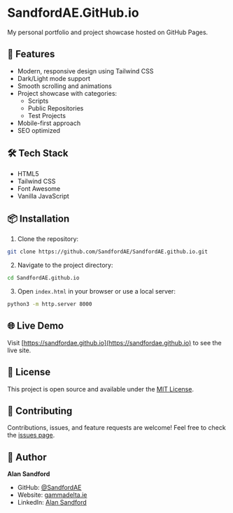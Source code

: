 # SandfordAE.GitHub.io

My personal portfolio and project showcase hosted on GitHub Pages.

## 🚀 Features

- Modern, responsive design using Tailwind CSS
- Dark/Light mode support
- Smooth scrolling and animations
- Project showcase with categories:
  - Scripts
  - Public Repositories
  - Test Projects
- Mobile-first approach
- SEO optimized

## 🛠️ Tech Stack

- HTML5
- Tailwind CSS
- Font Awesome
- Vanilla JavaScript

## 📦 Installation

1. Clone the repository:
```bash
git clone https://github.com/SandfordAE/SandfordAE.github.io.git
```

2. Navigate to the project directory:
```bash
cd SandfordAE.github.io
```

3. Open `index.html` in your browser or use a local server:
```bash
python3 -m http.server 8000
```

## 🌐 Live Demo

Visit [https://sandfordae.github.io](https://sandfordae.github.io) to see the live site.

## 📝 License

This project is open source and available under the [MIT License](LICENSE).

## 🤝 Contributing

Contributions, issues, and feature requests are welcome! Feel free to check the [issues page](https://github.com/SandfordAE/SandfordAE.github.io/issues).

## 👤 Author

**Alan Sandford**

- GitHub: [@SandfordAE](https://github.com/SandfordAE)
- Website: [gammadelta.ie](https://gammadelta.ie)
- LinkedIn: [Alan Sandford](https://linkedin.com/in/your-profile) 